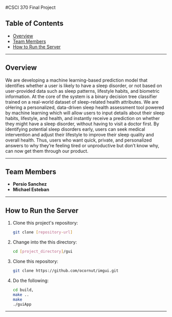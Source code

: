#CSCI 370 Final Project

## Table of Contents
- [Overview](#overview)
- [Team Members](#team-members)
- [How to Run the Server](#how-to-run-the-server)

---

## Overview
We are developing a machine learning-based prediction model that identifies
whether a user is likely to have a sleep disorder, or not based on user-provided data such
as sleep patterns, lifestyle habits, and biometric information. At the core of the system is a
binary decision tree classifier trained on a real-world dataset of sleep-related health
attributes. We are oHering a personalized, data-driven sleep health assessment tool powered
by machine learning which will allow users to input details about their sleep habits,
lifestyle, and health, and instantly receive a prediction on whether they might have a sleep
disorder, without having to visit a doctor first. By identifying potential sleep disorders early,
users can seek medical intervention and adjust their lifestyle to improve their sleep quality
and overall health. Thus, users who want quick, private, and personalized answers to why
they’re feeling tired or unproductive but don’t know why, can now get them through our
product.

---

## Team Members
- **Persio Sanchez**
- **Michael Esteban**

---

## How to Run the Server
1. Clone this project's repository:
   ```bash
   git clone [repository-url]
   ```

2. Change into the this directory:
   ```bash
   cd [project_directory]/gui
   ```

3. Clone this repository:
   ```bash
   git clone https://github.com/ocornut/imgui.git
   ```
4. Do the following:
   ```bash
   cd build,
   make ..
   make
   ./guiApp
   ``` 

---